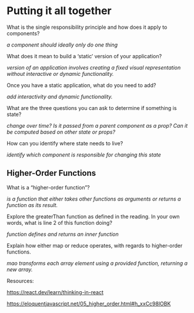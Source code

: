#  Putting it all together

What is the single responsibility principle and how does it apply to components?

*a component should ideally only do one thing*

What does it mean to build a ‘static’ version of your application?

*version of an application involves creating a fixed visual representation without interactive or dynamic functionality.*

Once you have a static application, what do you need to add?

*add interactivity and dynamic functionality.*

What are the three questions you can ask to determine if something is state?

*change over time?
Is it passed from a parent component as a prop?
Can it be computed based on other state or props?*

How can you identify where state needs to live?

*identify which component is responsible for changing this state*

## Higher-Order Functions

What is a “higher-order function”?

*is a function that either takes other functions as arguments or returns a function as its result.*

Explore the greaterThan function as defined in the reading. In your own words, what is line 2 of this function doing?

*function defines and returns an inner function*

Explain how either map or reduce operates, with regards to higher-order functions.

*mao transforms each array element using a provided function, returning a new array.*



Resources: 

https://react.dev/learn/thinking-in-react

https://eloquentjavascript.net/05_higher_order.html#h_xxCc98lOBK


